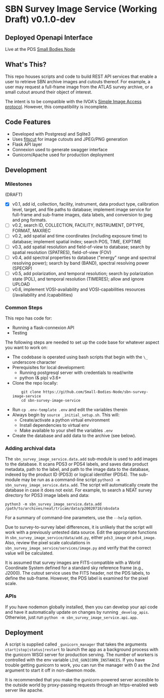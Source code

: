 # SBN Survey Image Service (Working Draft) v0.1.0-dev

## Deployed Openapi Interface

Live at the PDS [Small Bodies Node](https://)

## What's This?

This repo houses scripts and code to build REST API services that enable a user to retrieve SBN archive images and cutouts thereof. For example, a user may request a full-frame image from the ATLAS survey archive, or a small cutout around their object of interest.

The intent is to be compatible with the IVOA's [Simple Image Access protocol](https://www.ivoa.net/documents/SIA/).  However, this compatibility is incomplete.

## Code Features

- Developed with Postgresql and Sqlite3
- Uses [fitscut](https://github.com/spacetelescope/fitscut) for image cutouts and JPEG/PNG generation
- Flask API layer
- Connexion used to generate swagger interface
- Gunicorn/Apache used for production deployment

## Development

### Milestones

(DRAFT)

- [x] v0.1, add id, collection, facility, instrument, data product type, calibration level, target, and file paths to database; implement image service for full-frame and sub-frame images, data labels, and conversion to jpeg and png formats.
- [ ] v0.2, search ID, COLLECTION, FACILITY, INSTRUMENT, DPTYPE, FORMAT, MAXREC
- [ ] v0.2, add spatial and time coordinates (including exposure time) to database; implement spatial index; search POS, TIME, EXPTIME
- [ ] v0.3, add spatial resolution and field-of-view to database; search by spatial resolution (SPATRES), field-of-view (FOV)
- [ ] v0.4, add spectral properties to database ("energy" range and spectral resolving power); search by band (BAND), spectral resolving power (SPECRP)
- [ ] v0.5, add polarization, and temporal resolution; search by polarization state (POL), and temporal resolution (TIMERES); allow and ignore UPLOAD
- [ ] v0.6, implement VOSI-availability and VOSI-capabilities resources (/availability and /capabilities)

### Common Steps

This repo has code for:

- Running a flask-connexion API
- Testing

The following steps are needed to set up the code base for whatever aspect you want to work on:

- The codebase is operated using bash scripts that begin with the `\_` underscore character
- Prerequisites for local development:
  - Running postgresql server with credentials to read/write
  - python (& pip) v3.6+
- Clone the repo locally:
  ```
      git clone https://github.com/Small-Bodies-Node/sbn-survey-image-service
      cd sbn-survey-image-service
  ```
- Run `cp .env-template .env` and edit the variables therein
- Always begin by `source _initial_setup.sh`. This will:
  - Create/activate a python virtual environment
  - Install dependencies to virtual env
  - Make available to your shell the variables `.env`
- Create the database and add data to the archive (see below).

### Adding archival data

The `sbn_survey_image_service.data.add` sub-module is used to add images to the database.  It scans PDS3 or PDS4 labels, and saves data product metadata, path to the label, and path to the image data to the database, indexed by the product ID (PDS3) or logical identifier (PDS4).  The sub-module may be run as a command-line script `python3 -m sbn_survey_image_service.data.add`.  The script will automatically create the database in case it does not exist.  For example, to search a NEAT survey directory for PDS3 image labels and data:
```
python3 -m sbn_survey_image_service.data.add /path/to/archives/neat/tricam/data/p20020718/obsdata
```
For a summary of command-line parameters, use the `--help` option.

Due to survey-to-survey label differences, it is unlikely that the script will work with a previously untested data source.  Edit the appropriate functions in `sbn_survey_image_service/data/add.py`, either `pds3_image` or `pds4_image`.  Also, review the pixel scale calculations in `sbn_survey_image_service/services/image.py` and verify that the correct value will be calculated.

It is assumed that survey images are FITS-compatible with a World Coordinate System defined for a standard sky reference frame (e.g., J2000).  The cutout service uses the FITS header, not the PDS labels, to define the sub-frame.  However, the PDS label is examined for the pixel scale.

### APIs

If you have nodemon globally installed, then you can develop your api code and have it automatically update on changes by running `_develop_apis`. Otherwise, just run `python -m sbn_survey_image_service.api.app`.

## Deployment

A script is supplied called `_gunicorn_manager` that takes the arguments `start|stop|status|restart` to launch the app as a background process with the gunicorn WSGI server for production serving. The number of workers is controlled with the env variable `LIVE_GUNICORN_INSTANCES`. If you have trouble getting gunicorn to work, you can run the manager with 0 as the 2nd argument to start it off in non-daemon mode.

It is recommended that you make the gunicorn-powered server accesible to the outside world by proxy-passing requests through an https-enabled web server like apache.
